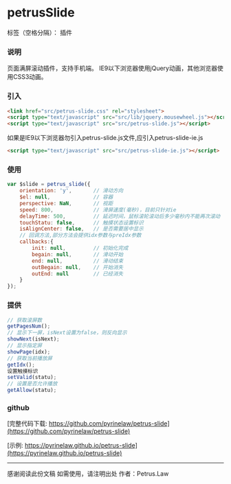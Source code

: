 # petrusSlide

标签（空格分隔）： 插件

### 说明
页面满屏滚动插件，支持手机端。
IE9以下浏览器使用jQuery动画，其他浏览器使用CSS3动画。

### 引入
```html
<link href="src/petrus-slide.css" rel="stylesheet">
<script type="text/javascript" src="src/lib/jquery.mousewheel.js"></script>
<script type="text/javascript" src="src/petrus-slide.js"></script>
```
如果是IE9以下浏览器勿引入petrus-slide.js文件,应引入petrus-slide-ie.js
```html
<script type="text/javascript" src="src/petrus-slide-ie.js"></script>
```

### 使用
```javascript
var $slide = petrus_slide({
    orientation: 'y',		// 滑动方向
	$el: null,				// 容器
	perspective: NaN, 		// 视距
	speed: 800,				// 滑屏速度(毫秒)，目前只针对ie
	delayTime: 500,			// 延迟时间，鼠标滚轮滚动后多少毫秒内不能再次滚动
	touchStatu: false,		// 触摸状态设置标识
	isAlignCenter: false,	// 是否需要居中显示
	// 回调方法,部分方法会提供idx参数与preIdx参数
	callbacks:{
		init: null,			// 初始化完成
		begain: null,		// 滑动开始
		end: null,			// 滑动结束
		outBegain: null,	// 开始消失
		outEnd: null		// 已经消失 
	}
});
```

### 提供
```javascript
// 获取滚屏数
getPagesNum();
// 显示下一屏，isNext设置为false，则反向显示
showNext(isNext);
// 显示指定屏
showPage(idx);
// 获取当前播放屏
getIdx();
设置触摸标识
setValid(statu);
// 设置是否允许播放
getAllow(statu);
```

### github
[完整代码下载: https://github.com/pyrinelaw/petrus-slide](https://github.com/pyrinelaw/petrus-slide)

[示例: https://pyrinelaw.github.io/petrus-slide](https://pyrinelaw.github.io/petrus-slide)

------
感谢阅读此份文稿
如需使用，请注明出处
作者：Petrus.Law
